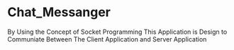 # Chat_Messanger
By Using the Concept of Socket Programming This Application is Design to Communiate Between The Client Application and Server Application 
